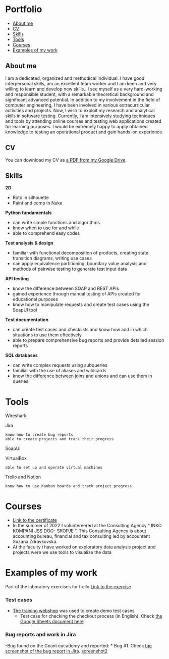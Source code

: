 # Portfolio
- [About me](#about-me)
- [CV](#cv)
- [Skills](#skills)
- [Tools](#tools)
- [Courses](#courses)
- [Examples of my work](#examples-of-my-work)

## About me
I am a dedicated, organized and methodical individual. I have good interpersonal skills, am an excellent team worker and I am keen and very willing to learn and develop new skills.. I see
myself as a very hard-working and responsible student,
with a remarkable theoretical background and significant
advanced potential. In addition to my involvement in the
field of computer engineering, I have been involved in
various extracurricular activities and projects.
Now, I wish to exploit my research and analytical skills in software testing. Currently, I am intensively studying techniques and tools by attending online courses and testing web applications created for learning purposes.
I would be extremely happy to apply obtained knowledge to testing an operational product and gain hands-on experience. 

## CV
You can download my CV as [a PDF from my Google Drive](https://drive.google.com/file/d/1ulJZZa1XBLnmwyVbDHCQpEFgMrT9m58r/view?usp=drive_link).

## Skills
__2D__
  * Roto in silhouette
  * Paint and comp in Nuke
    
__Python fundamentals__
  * can write simple functions and algorithms
  * know when to use for and while
  * able to comprehend easy codes
    
__Test analysis & design__
  * familiar with functional decomposition of products, creating state transition diagrams, writing use cases
  * can apply equivalence partitioning, boundary value analysis and methods of pairwise testing to generate test input data

__API testing__
  * know the difference between SOAP and REST APIs
  * gained experience through manual testing of APIs created for educational purposes
  * know how to manipulate requests and create test cases using the SoapUI tool
    
__Test documentation__
  * can create test cases and checklists and know how and in which situations to use them effectively
  * able to prepare comprehensive bug reports and provide detailed session reports

__SQL databases__
  * can write complex requests using subqueries
  * familiar with the use of aliases and wildcards
  * know the difference between joins and unions and can use them in queries

# Tools

Wireshark

Jira

    know how to create bug reports
    able to create projects and track their progress

SoapUI

VirtualBox

    able to set up and operate virtual machines

Trello and Notion

    know how to use Kanban boards and track project progress

# Courses
* [Link to the certificate](https://drive.google.com/file/d/10VK_U5n5C1Kfu-Op6mTKpECgTminwzai/view?usp=drive_link)
* In the summer of 2022 I voluntereered at the Consulting
Agency “ INKO KOMPANI JSS DOO- SKOPJE ”. This Consulting
Agency is about accounting bureau, financial and tax
consulting led by accountant Suzana Zdravkovska.
* At the faculty i have worked on exploratory data analysis
project and projects were we use tools to visualize the data
# Examples of my work
Part of the laboratory exercises for trello [Link to the exercise](https://drive.google.com/file/d/1_qcj07wCHuQf49S66r9zNYp5XuAb88So/view?usp=drive_link)
### Test cases

- [The training webshop](https://ananas.mk/plakanje/isporaka) was used to create demo test cases
  * Test case for checking the checkout process (in English). Check [the Google Sheets document here](https://docs.google.com/spreadsheets/d/11DodpSAht05yqiSbPta1-XDYH9qCVkjH/edit?usp=drive_link&ouid=109799354603931657687&rtpof=true&sd=true)
 
### Bug reports and work in Jira

  -Bug found on the Geant eacademy and reported:
        * Bug #1. Check [the screenshot of the bug report in Jira](https://drive.google.com/file/d/1IE44Zf0UHcEhtFBLfimrkbqZf38DiewO/view?usp=sharing).
        [screenshot2](https://drive.google.com/file/d/1f9_bo75Y4Cwf33OWdT4RwGHZJq0VAdqP/view?usp=sharing)

        
       






